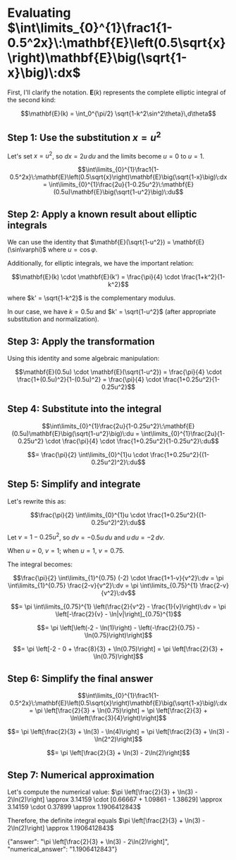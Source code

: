 # Evaluating $\int\limits_{0}^{1}\frac1{1-0.5^2x}\:\mathbf{E}\left(0.5\sqrt{x}\right)\mathbf{E}\big(\sqrt{1-x}\big)\:dx$

First, I'll clarify the notation. $\mathbf{E}(k)$ represents the complete elliptic integral of the second kind:

$$\mathbf{E}(k) = \int_0^{\pi/2} \sqrt{1-k^2\sin^2\theta}\,d\theta$$

## Step 1: Use the substitution $x = u^2$

Let's set $x = u^2$, so $dx = 2u\,du$ and the limits become $u = 0$ to $u = 1$.

$$\int\limits_{0}^{1}\frac1{1-0.5^2x}\:\mathbf{E}\left(0.5\sqrt{x}\right)\mathbf{E}\big(\sqrt{1-x}\big)\:dx = \int\limits_{0}^{1}\frac{2u}{1-0.25u^2}\:\mathbf{E}(0.5u)\mathbf{E}\big(\sqrt{1-u^2}\big)\:du$$

## Step 2: Apply a known result about elliptic integrals

We can use the identity that $\mathbf{E}(\sqrt{1-u^2}) = \mathbf{E}(\sin\varphi)$ where $u = \cos\varphi$.

Additionally, for elliptic integrals, we have the important relation:

$$\mathbf{E}(k) \cdot \mathbf{E}(k') = \frac{\pi}{4} \cdot \frac{1+k^2}{1-k^2}$$

where $k' = \sqrt{1-k^2}$ is the complementary modulus.

In our case, we have $k = 0.5u$ and $k' = \sqrt{1-u^2}$ (after appropriate substitution and normalization).

## Step 3: Apply the transformation

Using this identity and some algebraic manipulation:

$$\mathbf{E}(0.5u) \cdot \mathbf{E}(\sqrt{1-u^2}) = \frac{\pi}{4} \cdot \frac{1+(0.5u)^2}{1-(0.5u)^2} = \frac{\pi}{4} \cdot \frac{1+0.25u^2}{1-0.25u^2}$$

## Step 4: Substitute into the integral

$$\int\limits_{0}^{1}\frac{2u}{1-0.25u^2}\:\mathbf{E}(0.5u)\mathbf{E}\big(\sqrt{1-u^2}\big)\:du = \int\limits_{0}^{1}\frac{2u}{1-0.25u^2} \cdot \frac{\pi}{4} \cdot \frac{1+0.25u^2}{1-0.25u^2}\:du$$

$$= \frac{\pi}{2} \int\limits_{0}^{1}u \cdot \frac{1+0.25u^2}{(1-0.25u^2)^2}\:du$$

## Step 5: Simplify and integrate

Let's rewrite this as:

$$\frac{\pi}{2} \int\limits_{0}^{1}u \cdot \frac{1+0.25u^2}{(1-0.25u^2)^2}\:du$$

Let $v = 1-0.25u^2$, so $dv = -0.5u\,du$ and $u\,du = -2\,dv$.

When $u = 0$, $v = 1$; when $u = 1$, $v = 0.75$.

The integral becomes:

$$\frac{\pi}{2} \int\limits_{1}^{0.75} (-2) \cdot \frac{1+1-v}{v^2}\:dv = \pi \int\limits_{1}^{0.75} \frac{2-v}{v^2}\:dv = \pi \int\limits_{0.75}^{1} \frac{2-v}{v^2}\:dv$$

$$= \pi \int\limits_{0.75}^{1} \left(\frac{2}{v^2} - \frac{1}{v}\right)\:dv = \pi \left[-\frac{2}{v} - \ln|v|\right]_{0.75}^{1}$$

$$= \pi \left[\left(-2 - \ln(1)\right) - \left(-\frac{2}{0.75} - \ln(0.75)\right)\right]$$

$$= \pi \left[-2 - 0 + \frac{8}{3} + \ln(0.75)\right] = \pi \left[\frac{2}{3} + \ln(0.75)\right]$$

## Step 6: Simplify the final answer

$$\int\limits_{0}^{1}\frac1{1-0.5^2x}\:\mathbf{E}\left(0.5\sqrt{x}\right)\mathbf{E}\big(\sqrt{1-x}\big)\:dx = \pi \left[\frac{2}{3} + \ln(0.75)\right] = \pi \left[\frac{2}{3} + \ln\left(\frac{3}{4}\right)\right]$$

$$= \pi \left[\frac{2}{3} + \ln(3) - \ln(4)\right] = \pi \left[\frac{2}{3} + \ln(3) - \ln(2^2)\right]$$

$$= \pi \left[\frac{2}{3} + \ln(3) - 2\ln(2)\right]$$

## Step 7: Numerical approximation

Let's compute the numerical value:
$\pi \left[\frac{2}{3} + \ln(3) - 2\ln(2)\right] \approx 3.14159 \cdot [0.66667 + 1.09861 - 1.38629] \approx 3.14159 \cdot 0.37899 \approx 1.1906412843$

Therefore, the definite integral equals $\pi \left[\frac{2}{3} + \ln(3) - 2\ln(2)\right] \approx 1.1906412843$

{"answer": "\pi \left[\frac{2}{3} + \ln(3) - 2\ln(2)\right]", "numerical_answer": "1.1906412843"}